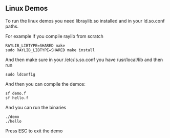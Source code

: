 Linux Demos
-----------

To run the linux demos you need libraylib.so installed and in your ld.so.conf paths.

For example if you compile raylib from scratch

	RAYLIB_LIBTYPE=SHARED make
	sudo RAYLIB_LIBTYPE=SHARED make install

And then make sure in your /etc/ls.so.conf you have /usr/local/lib and then run

	sudo ldconfig

And then you can compile the demos:

	sf demo.f
	sf hello.f

And you can run the binaries

	./demo
	./hello

Press ESC to exit the demo
